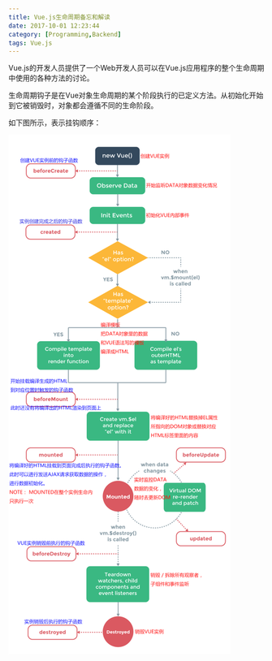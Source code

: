 ```yaml
---
title: Vue.js生命周期备忘和解读
date: 2017-10-01 12:23:44
category: [Programming,Backend]
tags: Vue.js
---
```




Vue.js的开发人员提供了一个Web开发人员可以在Vue.js应用程序的整个生命周期中使用的各种方法的讨论。

生命周期钩子是在Vue对象生命周期的某个阶段执行的已定义方法。从初始化开始到它被销毁时，对象都会遵循不同的生命阶段。

如下图所示，表示挂钩顺序：

![VueLifestyle](/resource/image/VueLifesytle/Vuelifestyle.png 'Vuelifestyle')